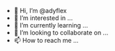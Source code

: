 - 👋 Hi, I’m @adyflex
- 👀 I’m interested in ...
- 🌱 I’m currently learning ...
- 💞️ I’m looking to collaborate on ...
- 📫 How to reach me ...

<!---
adyflex/adyflex is a ✨ special ✨ repository because its `README.md` (this file) appears on your GitHub profile.
You can click the Preview link to take a look at your changes.
--->
